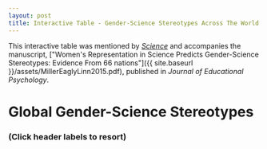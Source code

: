 ```yaml
---
layout: post
title: Interactive Table - Gender-Science Stereotypes Across The World
---
```


This interactive table was mentioned by [_Science_](http://news.sciencemag.org/social-sciences/2015/05/science-still-seen-male-profession-according-international-study-gender-bias) and accompanies the manuscript, ["Women's Representation in Science Predicts Gender-Science Stereotypes: Evidence From 66 nations"]({{ site.baseurl }}/assets/MillerEaglyLinn2015.pdf), published in _Journal of Educational Psychology_.


<script src="../assets/test/lib/d3.v3.min.js"></script>
<link rel="stylesheet" href="../assets/test/styles/styles.css">

<div id="table" style="padding-top: 0px;">
  <div id="titleCustom">
    <h1><strong>Global Gender-Science Stereotypes</strong></h1>
    <h3>(Click header labels to resort)</h3>
  </div>
  <div class="top25" style="text-align: center;"></div>
  <script src="../assets/test/js/top25.js"></script>
</div>
